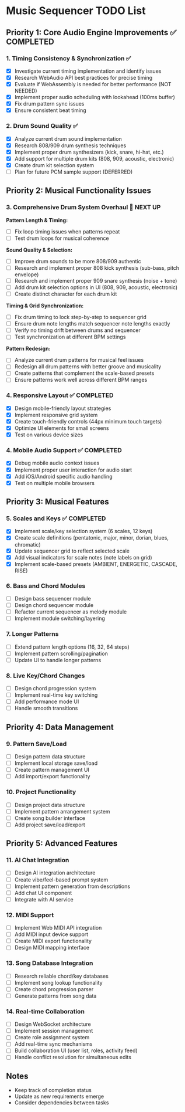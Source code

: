 # Music Sequencer TODO List

## Priority 1: Core Audio Engine Improvements ✅ COMPLETED

### 1. Timing Consistency & Synchronization ✅

- [x] Investigate current timing implementation and identify issues
- [x] Research WebAudio API best practices for precise timing
- [x] Evaluate if WebAssembly is needed for better performance (NOT NEEDED)
- [x] Implement proper audio scheduling with lookahead (100ms buffer)
- [x] Fix drum pattern sync issues
- [x] Ensure consistent beat timing

### 2. Drum Sound Quality ✅

- [x] Analyze current drum sound implementation
- [x] Research 808/909 drum synthesis techniques
- [x] Implement proper drum synthesizers (kick, snare, hi-hat, etc.)
- [x] Add support for multiple drum kits (808, 909, acoustic, electronic)
- [x] Create drum kit selection system
- [ ] Plan for future PCM sample support (DEFERRED)

## Priority 2: Musical Functionality Issues

### 3. Comprehensive Drum System Overhaul 🔄 NEXT UP

**Pattern Length & Timing:**

- [ ] Fix loop timing issues when patterns repeat
- [ ] Test drum loops for musical coherence

**Sound Quality & Selection:**

- [ ] Improve drum sounds to be more 808/909 authentic
- [ ] Research and implement proper 808 kick synthesis (sub-bass, pitch
      envelope)
- [ ] Research and implement proper 909 snare synthesis (noise + tone)
- [ ] Add drum kit selection options in UI (808, 909, acoustic, electronic)
- [ ] Create distinct character for each drum kit

**Timing & Grid Synchronization:**

- [ ] Fix drum timing to lock step-by-step to sequencer grid
- [ ] Ensure drum note lengths match sequencer note lengths exactly
- [ ] Verify no timing drift between drums and sequencer
- [ ] Test synchronization at different BPM settings

**Pattern Redesign:**

- [ ] Analyze current drum patterns for musical feel issues
- [ ] Redesign all drum patterns with better groove and musicality
- [ ] Create patterns that complement the scale-based presets
- [ ] Ensure patterns work well across different BPM ranges

### 4. Responsive Layout ✅ COMPLETED

- [x] Design mobile-friendly layout strategies
- [x] Implement responsive grid system
- [x] Create touch-friendly controls (44px minimum touch targets)
- [x] Optimize UI elements for small screens
- [x] Test on various device sizes

### 4. Mobile Audio Support ✅ COMPLETED

- [x] Debug mobile audio context issues
- [x] Implement proper user interaction for audio start
- [x] Add iOS/Android specific audio handling
- [x] Test on multiple mobile browsers

## Priority 3: Musical Features

### 5. Scales and Keys ✅ COMPLETED

- [x] Implement scale/key selection system (6 scales, 12 keys)
- [x] Create scale definitions (pentatonic, major, minor, dorian, blues,
      chromatic)
- [x] Update sequencer grid to reflect selected scale
- [x] Add visual indicators for scale notes (note labels on grid)
- [x] Implement scale-based presets (AMBIENT, ENERGETIC, CASCADE, RISE)

### 6. Bass and Chord Modules

- [ ] Design bass sequencer module
- [ ] Design chord sequencer module
- [ ] Refactor current sequencer as melody module
- [ ] Implement module switching/layering

### 7. Longer Patterns

- [ ] Extend pattern length options (16, 32, 64 steps)
- [ ] Implement pattern scrolling/pagination
- [ ] Update UI to handle longer patterns

### 8. Live Key/Chord Changes

- [ ] Design chord progression system
- [ ] Implement real-time key switching
- [ ] Add performance mode UI
- [ ] Handle smooth transitions

## Priority 4: Data Management

### 9. Pattern Save/Load

- [ ] Design pattern data structure
- [ ] Implement local storage save/load
- [ ] Create pattern management UI
- [ ] Add import/export functionality

### 10. Project Functionality

- [ ] Design project data structure
- [ ] Implement pattern arrangement system
- [ ] Create song builder interface
- [ ] Add project save/load/export

## Priority 5: Advanced Features

### 11. AI Chat Integration

- [ ] Design AI integration architecture
- [ ] Create vibe/feel-based prompt system
- [ ] Implement pattern generation from descriptions
- [ ] Add chat UI component
- [ ] Integrate with AI service

### 12. MIDI Support

- [ ] Implement Web MIDI API integration
- [ ] Add MIDI input device support
- [ ] Create MIDI export functionality
- [ ] Design MIDI mapping interface

### 13. Song Database Integration

- [ ] Research reliable chord/key databases
- [ ] Implement song lookup functionality
- [ ] Create chord progression parser
- [ ] Generate patterns from song data

### 14. Real-time Collaboration

- [ ] Design WebSocket architecture
- [ ] Implement session management
- [ ] Create role assignment system
- [ ] Add real-time sync mechanisms
- [ ] Build collaboration UI (user list, roles, activity feed)
- [ ] Handle conflict resolution for simultaneous edits

## Notes

- Keep track of completion status
- Update as new requirements emerge
- Consider dependencies between tasks
